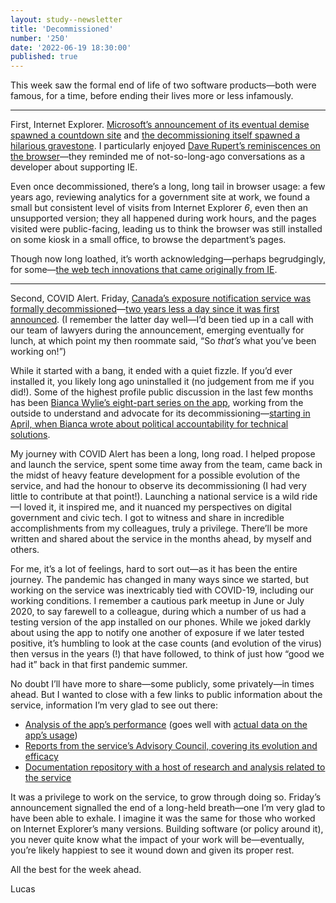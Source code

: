 ```yaml
---
layout: study--newsletter
title: 'Decommissioned'
number: '250'
date: '2022-06-19 18:30:00'
published: true
---
```


This week saw the formal end of life of two software products—both were famous, for a time, before ending their lives more or less infamously.

***

First, Internet Explorer. [Microsoft’s announcement of its eventual demise spawned a countdown site](https://death-to-ie11.com/) and [the decommissioning itself spawned a hilarious gravestone](https://www.reuters.com/lifestyle/oddly-enough/internet-explorer-gravestone-goes-viral-south-korea-2022-06-17/). I particularly enjoyed [Dave Rupert’s reminiscences on the browser](https://daverupert.com/2022/06/goodbye-ie/)—they reminded me of not-so-long-ago conversations as a developer about supporting IE.

Even once decommissioned, there’s a long, long tail in browser usage: a few years ago, reviewing analytics for a government site at work, we found a small but consistent level of visits from Internet Explorer _6_, even then an unsupported version; they all happened during work hours, and the pages visited were public-facing, leading us to think the browser was still installed on some kiosk in a small office, to browse the department’s pages.

Though now long loathed, it’s worth acknowledging—perhaps begrudgingly, for some—[the web tech innovations that came originally from IE](https://humanwhocodes.com/blog/2012/08/22/the-innovations-of-internet-explorer/).

***

Second, COVID Alert. Friday, [Canada’s exposure notification service was formally decommissioned](https://www.canada.ca/en/health-canada/news/2022/06/statement-from-health-canada-on-decommissioning-covid-alert.html)—[two years less a day since it was first announced](https://pm.gc.ca/en/news/news-releases/2020/06/18/prime-minister-announces-new-mobile-app-help-notify-canadians-covid). (I remember the latter day well—I’d been tied up in a call with our team of lawyers during the announcement, emerging eventually for lunch, at which point my then roommate said, “So _that’s_ what you’ve been working on!”)

While it started with a bang, it ended with a quiet fizzle. If you’d ever installed it, you likely long ago uninstalled it (no judgement from me if you did!). Some of the highest profile public discussion in the last few months has been [Bianca Wylie’s eight-part series on the app](https://biancawylie.medium.com/), working from the outside to understand and advocate for its decommissioning—[starting in April, when Bianca wrote about political accountability for technical solutions](https://biancawylie.medium.com/canadas-covid-alert-app-needs-to-be-shut-down-here-s-why-dc5037ecdcf).

My journey with COVID Alert has been a long, long road. I helped propose and launch the service, spent some time away from the team, came back in the midst of heavy feature development for a possible evolution of the service, and had the honour to observe its decommissioning (I had very little to contribute at that point!). Launching a national service is a wild ride—I loved it, it inspired me, and it nuanced my perspectives on digital government and civic tech. I got to witness and share in incredible accomplishments from my colleagues, truly a privilege. There’ll be more written and shared about the service in the months ahead, by myself and others.

For me, it’s a lot of feelings, hard to sort out—as it has been the entire journey. The pandemic has changed in many ways since we started, but working on the service was inextricably tied with COVID-19, including our working conditions. I remember a cautious park meetup in June or July 2020, to say farewell to a colleague, during which a number of us had a testing version of the app installed on our phones. While we joked darkly about using the app to notify one another of exposure if we later tested positive, it’s humbling to look at the case counts (and evolution of the virus) then versus in the years (!) that have followed, to think of just how “good we had it” back in that first pandemic summer.

No doubt I’ll have more to share—some publicly, some privately—in times ahead. But I wanted to close with a few links to public information about the service, information I’m very glad to see out there:

- [Analysis of the app’s performance](https://www.canada.ca/en/public-health/services/diseases/coronavirus-disease-covid-19/covid-alert/performance-metrics.html) (goes well with [actual data on the app’s usage](https://github.com/cds-snc/covid-alert-data))
- [Reports from the service’s Advisory Council, covering its evolution and efficacy](https://www.ic.gc.ca/eic/site/icgc.nsf/eng/h_07687.html)
- [Documentation repository with a host of research and analysis related to the service](https://github.com/cds-snc/covid-alert-documentation)

It was a privilege to work on the service, to grow through doing so. Friday’s announcement signalled the end of a long-held breath—one I’m very glad to have been able to exhale. I imagine it was the same for those who worked on Internet Explorer’s many versions. Building software (or policy around it), you never quite know what the impact of your work will be—eventually, you’re likely happiest to see it wound down and given its proper rest.

All the best for the week ahead.

Lucas